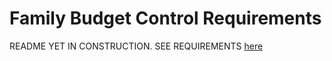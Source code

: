 # Family Budget Control Requirements

README YET IN CONSTRUCTION.
SEE REQUIREMENTS [here](docs/REQUIREMENTS)
